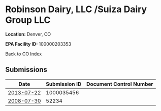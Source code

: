 # Robinson Dairy, LLC /Suiza Dairy Group LLC

**Location:** Denver, CO

**EPA Facility ID:** 100000203353

[Back to CO Index](../../index.md)

## Submissions

| Date | Submission ID | Document Control Number |
|------|--------------|-------------------------|
| [2013-07-22](submissions/1000035456.md) | 1000035456 |  |
| [2008-07-30](submissions/52234.md) | 52234 |  |
